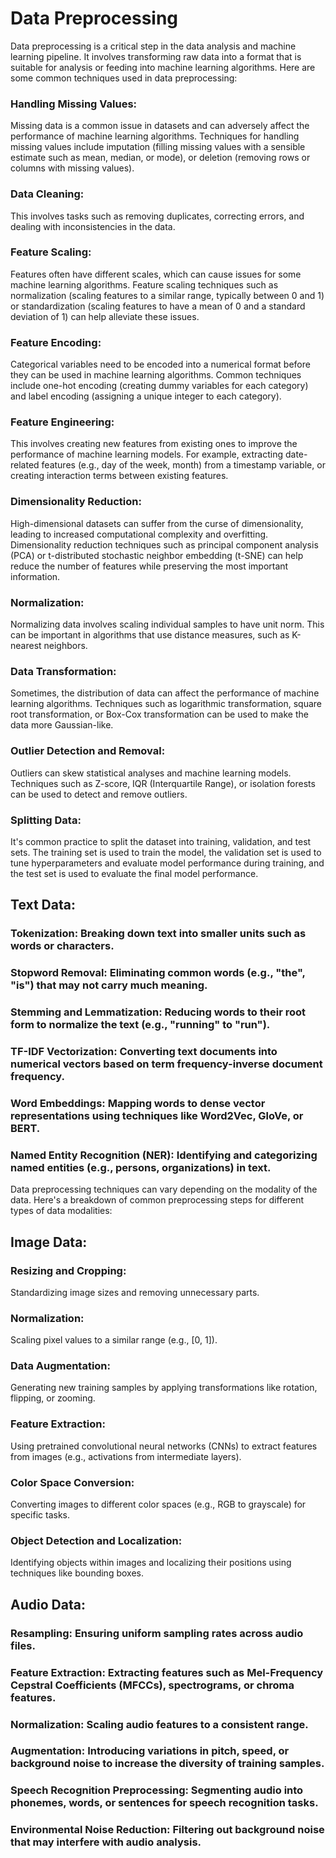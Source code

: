 # Data Preprocessing
Data preprocessing is a critical step in the data analysis and machine learning pipeline. 
It involves transforming raw data into a format that is suitable for analysis or feeding into machine learning algorithms. 
Here are some common techniques used in data preprocessing:

### Handling Missing Values: 
Missing data is a common issue in datasets and can adversely affect the performance of machine learning algorithms. Techniques for handling missing values include imputation (filling missing values with a sensible estimate such as mean, median, or mode), or deletion (removing rows or columns with missing values).
### Data Cleaning: 
This involves tasks such as removing duplicates, correcting errors, and dealing with inconsistencies in the data.
### Feature Scaling: 
Features often have different scales, which can cause issues for some machine learning algorithms. Feature scaling techniques such as normalization (scaling features to a similar range, typically between 0 and 1) or standardization (scaling features to have a mean of 0 and a standard deviation of 1) can help alleviate these issues.
### Feature Encoding: 
Categorical variables need to be encoded into a numerical format before they can be used in machine learning algorithms. Common techniques include one-hot encoding (creating dummy variables for each category) and label encoding (assigning a unique integer to each category).
### Feature Engineering: 
This involves creating new features from existing ones to improve the performance of machine learning models. For example, extracting date-related features (e.g., day of the week, month) from a timestamp variable, or creating interaction terms between existing features.
### Dimensionality Reduction: 
High-dimensional datasets can suffer from the curse of dimensionality, leading to increased computational complexity and overfitting. Dimensionality reduction techniques such as principal component analysis (PCA) or t-distributed stochastic neighbor embedding (t-SNE) can help reduce the number of features while preserving the most important information.
### Normalization: 
Normalizing data involves scaling individual samples to have unit norm. This can be important in algorithms that use distance measures, such as K-nearest neighbors.
### Data Transformation: 
Sometimes, the distribution of data can affect the performance of machine learning algorithms. Techniques such as logarithmic transformation, square root transformation, or Box-Cox transformation can be used to make the data more Gaussian-like.
### Outlier Detection and Removal: 
Outliers can skew statistical analyses and machine learning models. Techniques such as Z-score, IQR (Interquartile Range), or isolation forests can be used to detect and remove outliers.
### Splitting Data: 
It's common practice to split the dataset into training, validation, and test sets. The training set is used to train the model, the validation set is used to tune hyperparameters and evaluate model performance during training, and the test set is used to evaluate the final model performance.

## Text Data:
### Tokenization: Breaking down text into smaller units such as words or characters.
### Stopword Removal: Eliminating common words (e.g., "the", "is") that may not carry much meaning.
### Stemming and Lemmatization: Reducing words to their root form to normalize the text (e.g., "running" to "run").
### TF-IDF Vectorization: Converting text documents into numerical vectors based on term frequency-inverse document frequency.
### Word Embeddings: Mapping words to dense vector representations using techniques like Word2Vec, GloVe, or BERT.
### Named Entity Recognition (NER): Identifying and categorizing named entities (e.g., persons, organizations) in text.


Data preprocessing techniques can vary depending on the modality of the data. Here's a breakdown of common preprocessing steps for different types of data modalities:

## Image Data:
### Resizing and Cropping: 
Standardizing image sizes and removing unnecessary parts.
### Normalization: 
Scaling pixel values to a similar range (e.g., [0, 1]).
### Data Augmentation: 
Generating new training samples by applying transformations like rotation, flipping, or zooming.
### Feature Extraction: 
Using pretrained convolutional neural networks (CNNs) to extract features from images (e.g., activations from intermediate layers).
### Color Space Conversion: 
Converting images to different color spaces (e.g., RGB to grayscale) for specific tasks.
### Object Detection and Localization: 
Identifying objects within images and localizing their positions using techniques like bounding boxes.

## Audio Data:
### Resampling: Ensuring uniform sampling rates across audio files.
### Feature Extraction: Extracting features such as Mel-Frequency Cepstral Coefficients (MFCCs), spectrograms, or chroma features.
### Normalization: Scaling audio features to a consistent range.
### Augmentation: Introducing variations in pitch, speed, or background noise to increase the diversity of training samples.
### Speech Recognition Preprocessing: Segmenting audio into phonemes, words, or sentences for speech recognition tasks.
### Environmental Noise Reduction: Filtering out background noise that may interfere with audio analysis.

